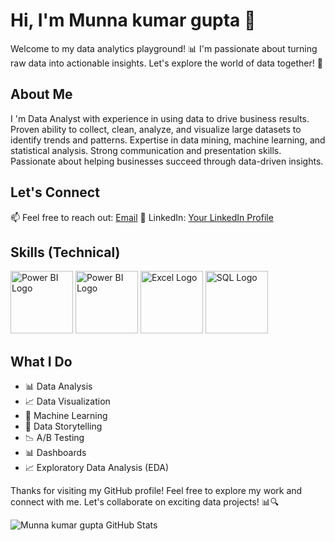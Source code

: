 # Hi, I'm Munna kumar gupta 👋

Welcome to my data analytics playground! 📊 I'm passionate about turning raw data into actionable insights. Let's explore the world of data together! 🚀

## About Me

I 'm Data Analyst with  experience in using data to drive business results. Proven ability to collect, clean, analyze, and visualize large datasets to identify trends and patterns. Expertise in data mining, machine learning, and statistical analysis. Strong communication and presentation skills. Passionate about helping businesses succeed through data-driven insights.
## Let's Connect

📫 Feel free to reach out: [Email](munnakumar943038@gmail.com)
💼 LinkedIn: [Your LinkedIn Profile](https://www.linkedin.com/in/munna-kumar-gupta/)

## Skills (Technical)

<img src="https://freepngimg.com/thumb/python_logo/6-2-python-logo-free-png-image-thumb.png" alt="Power BI Logo" width="100">
<img src="https://seeklogo.com/images/P/power-bi-icon-logo-E1B451ED39-seeklogo.com.png" alt="Power BI Logo" width="100">
<img src="https://uxwing.com/wp-content/themes/uxwing/download/brands-and-social-media/microsoft-excel-icon.png" alt="Excel Logo" width="100">
<img src="https://uxwing.com/wp-content/themes/uxwing/download/brands-and-social-media/mysql-icon.png" alt="SQL Logo" width="100">

## What I Do

- 📊 Data Analysis
- 📈 Data Visualization
- 🤖 Machine Learning
- 📑 Data Storytelling
- 📉 A/B Testing
- 📊 Dashboards
- 📈 Exploratory Data Analysis (EDA)

Thanks for visiting my GitHub profile! Feel free to explore my work and connect with me. Let's collaborate on exciting data projects! 📊🔍

![Munna kumar gupta GitHub Stats](https://github-readme-stats.vercel.app/api?username=munnakumargupta&show_icons=true)

<!--
**Note: You can add GitHub stats using a service like https://github.com/Munna kumar gupta/github-readme-stats.
-->
